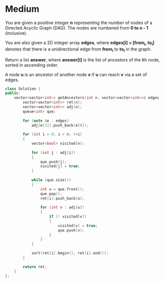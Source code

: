 # Medium

You are given a positive integer **n** representing the number of nodes of a Directed Acyclic Graph (DAG). The nodes are numbered from **0 to n - 1** (inclusive).

You are also given a 2D integer array **edges**, where **edges[i] = [from<sub>i</sub>, to<sub>i</sub>]** denotes that there is a unidirectional edge from **from<sub>i</sub>** to **to<sub>i</sub>** in the graph.

Return a list **answer**, where **answer[i]** is the list of ancestors of the **i**th node, sorted in ascending order.

A node **u** is an ancestor of another node **v** if **u** can reach **v** via a set of edges.

```cpp
class Solution {
public:
    vector<vector<int>> getAncestors(int n, vector<vector<int>>& edges) {
        vector<vector<int>> ret(n);
        vector<vector<int>> adj(n);
        queue<int> que;
        
        for (auto &e : edges)
            adj[e[1]].push_back(e[0]);
        
        for (int i = 0; i < n; ++i)
        {
            vector<bool> visited(n);
            
            for (int j : adj[i])
            {
                que.push(j);
                visited[j] = true;
            }
            
            while (que.size())
            {
                int u = que.front();
                que.pop();
                ret[i].push_back(u);
                
                for (int v : adj[u])
                {
                    if (! visited[v])
                    {
                        visited[v] = true;
                        que.push(v);
                    }
                }
            }
            
            sort(ret[i].begin(), ret[i].end());
        }
        
        return ret;
    }
};
```
